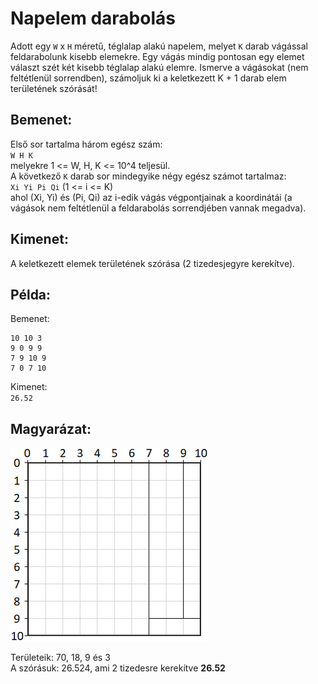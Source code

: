 # Napelem darabolás  
  
Adott egy `W` x `H` méretű, téglalap alakú napelem, melyet `K` darab vágással feldarabolunk kisebb elemekre. Egy vágás mindig pontosan egy elemet választ szét két kisebb téglalap alakú elemre. Ismerve a vágásokat (nem feltétlenül sorrendben), számoljuk ki a keletkezett K + 1 darab elem területének szórását!  
  
## Bemenet:  
Első sor tartalma három egész szám:  
`W H K`  
melyekre 1 <= W, H, K <= 10^4 teljesül.  
A következő `K` darab sor mindegyike négy egész számot tartalmaz:  
`Xi Yi Pi Qi` (1 <= i <= K)  
ahol (Xi, Yi) és (Pi, Qi) az i-edik vágás végpontjainak a koordinátái (a vágások nem feltétlenül a feldarabolás sorrendjében vannak megadva).  
  
## Kimenet:  
A keletkezett elemek területének szórása (2 tizedesjegyre kerekítve).  
  
## Példa:  
Bemenet:  
```  
10 10 3  
9 0 9 9  
7 9 10 9  
7 0 7 10  
```   
Kimenet:  
`26.52`  
  
## Magyarázat:  
![Vágási háló](readme1.png)  
  
Területeik: 70, 18, 9 és 3  
A szórásuk: 26.524, ami 2 tizedesre kerekítve **26.52**  

